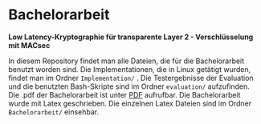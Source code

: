 # Bachelorarbeit

**Low Latency-Kryptographie für transparente Layer 2 - Verschlüsselung mit MACsec**

In diesem Repository findet man alle Dateien, die für die Bachelorarbeit benutzt worden sind.
Die Implementationen, die in Linux getätigt wurden, findet man im Ordner `Implementation/` .
Die Testergebnisse der Evaluation und die benutzten Bash-Skripte sind im Ordner `evaluation/` aufzufinden.
Die .pdf der Bachelorarbeit ist unter [PDF](Bachelorarbeit/Bachelorarbeit.pdf) aufrufbar. 
Die Bachelorarbeit wurde mit Latex geschrieben. Die einzelnen Latex Dateien sind im Ordner `Bachelorarbeit/` einsehbar.


